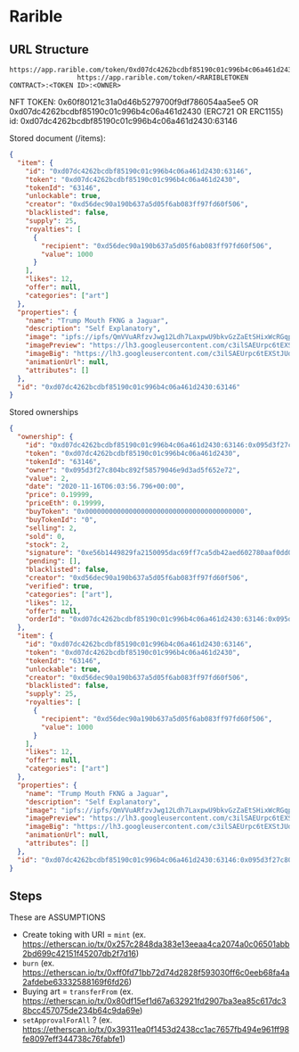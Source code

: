 # Rarible

## URL Structure

```
https://app.rarible.com/token/0xd07dc4262bcdbf85190c01c996b4c06a461d2430:63146:0x095d3f27c804bc892f58579046e9d3ad5f652e72
                 https://app.rarible.com/token/<RARIBLETOKEN CONTRACT>:<TOKEN ID>:<OWNER>
```

NFT TOKEN: 0x60f80121c31a0d46b5279700f9df786054aa5ee5 OR 0xd07dc4262bcdbf85190c01c996b4c06a461d2430 (ERC721 OR ERC1155)
id: 0xd07dc4262bcdbf85190c01c996b4c06a461d2430:63146

Stored document (/items):

```json
{
  "item": {
    "id": "0xd07dc4262bcdbf85190c01c996b4c06a461d2430:63146",
    "token": "0xd07dc4262bcdbf85190c01c996b4c06a461d2430",
    "tokenId": "63146",
    "unlockable": true,
    "creator": "0xd56dec90a190b637a5d05f6ab083ff97fd60f506",
    "blacklisted": false,
    "supply": 25,
    "royalties": [
      {
        "recipient": "0xd56dec90a190b637a5d05f6ab083ff97fd60f506",
        "value": 1000
      }
    ],
    "likes": 12,
    "offer": null,
    "categories": ["art"]
  },
  "properties": {
    "name": "Trump Mouth FKNG a Jaguar",
    "description": "Self Explanatory",
    "image": "ipfs://ipfs/QmVVuARfzvJwg12Ldh7LaxpwU9bkvGzZaEtSHixWcRGqpr",
    "imagePreview": "https://lh3.googleusercontent.com/c3ilSAEUrpc6tEXStJUdMG_Ag8-3pAZEu8-kW-IvvWHdd3WCK5Vf8ZoSQR8NSOKIqu7UEwy8IAKwR-F5uoEHOZWq=s250",
    "imageBig": "https://lh3.googleusercontent.com/c3ilSAEUrpc6tEXStJUdMG_Ag8-3pAZEu8-kW-IvvWHdd3WCK5Vf8ZoSQR8NSOKIqu7UEwy8IAKwR-F5uoEHOZWq",
    "animationUrl": null,
    "attributes": []
  },
  "id": "0xd07dc4262bcdbf85190c01c996b4c06a461d2430:63146"
}
```

Stored ownerships

```json
{
  "ownership": {
    "id": "0xd07dc4262bcdbf85190c01c996b4c06a461d2430:63146:0x095d3f27c804bc892f58579046e9d3ad5f652e72",
    "token": "0xd07dc4262bcdbf85190c01c996b4c06a461d2430",
    "tokenId": "63146",
    "owner": "0x095d3f27c804bc892f58579046e9d3ad5f652e72",
    "value": 2,
    "date": "2020-11-16T06:03:56.796+00:00",
    "price": 0.19999,
    "priceEth": 0.19999,
    "buyToken": "0x0000000000000000000000000000000000000000",
    "buyTokenId": "0",
    "selling": 2,
    "sold": 0,
    "stock": 2,
    "signature": "0xe56b1449829fa2150095dac69ff7ca5db42aed602780aaf0dd03f54cf388821f30f03ade07109ca3d987ab1891c650daf647099cbf4449db69772fa5e39bc9ad1c",
    "pending": [],
    "blacklisted": false,
    "creator": "0xd56dec90a190b637a5d05f6ab083ff97fd60f506",
    "verified": true,
    "categories": ["art"],
    "likes": 12,
    "offer": null,
    "orderId": "0xd07dc4262bcdbf85190c01c996b4c06a461d2430:63146:0x095d3f27c804bc892f58579046e9d3ad5f652e72:0x0000000000000000000000000000000000000000:0"
  },
  "item": {
    "id": "0xd07dc4262bcdbf85190c01c996b4c06a461d2430:63146",
    "token": "0xd07dc4262bcdbf85190c01c996b4c06a461d2430",
    "tokenId": "63146",
    "unlockable": true,
    "creator": "0xd56dec90a190b637a5d05f6ab083ff97fd60f506",
    "blacklisted": false,
    "supply": 25,
    "royalties": [
      {
        "recipient": "0xd56dec90a190b637a5d05f6ab083ff97fd60f506",
        "value": 1000
      }
    ],
    "likes": 12,
    "offer": null,
    "categories": ["art"]
  },
  "properties": {
    "name": "Trump Mouth FKNG a Jaguar",
    "description": "Self Explanatory",
    "image": "ipfs://ipfs/QmVVuARfzvJwg12Ldh7LaxpwU9bkvGzZaEtSHixWcRGqpr",
    "imagePreview": "https://lh3.googleusercontent.com/c3ilSAEUrpc6tEXStJUdMG_Ag8-3pAZEu8-kW-IvvWHdd3WCK5Vf8ZoSQR8NSOKIqu7UEwy8IAKwR-F5uoEHOZWq=s250",
    "imageBig": "https://lh3.googleusercontent.com/c3ilSAEUrpc6tEXStJUdMG_Ag8-3pAZEu8-kW-IvvWHdd3WCK5Vf8ZoSQR8NSOKIqu7UEwy8IAKwR-F5uoEHOZWq",
    "animationUrl": null,
    "attributes": []
  },
  "id": "0xd07dc4262bcdbf85190c01c996b4c06a461d2430:63146:0x095d3f27c804bc892f58579046e9d3ad5f652e72"
}
```

## Steps

These are ASSUMPTIONS

- Create toking with URI = `mint` (ex. https://etherscan.io/tx/0x257c2848da383e13eeaa4ca2074a0c06501abb2bd699c42151f45207db2f7d16)
- `burn` (ex. https://etherscan.io/tx/0xff0fd71bb72d74d2828f593030ff6c0eeb68fa4a2afdebe63332588169f6fd26)
- Buying art = `transferFrom` (ex. https://etherscan.io/tx/0x80df15ef1d67a632921fd2907ba3ea85c617dc38bcc457075de234b64c9da69e)
- `setApprovalForAll` ? (ex. https://etherscan.io/tx/0x39311ea0f1453d2438cc1ac7657fb494e961ff98fe8097eff344738c76fabfe1)
